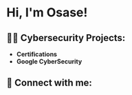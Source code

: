 <h1>Hi, I'm Osase! 
                  
<h2>👨‍💻 Cybersecurity Projects:</h2>

- <b> Certifications
- Google CyberSecurity



<h2> 🤳 Connect with me:</h2>

[linkedin]: [(https://www.linkedin.com/in/osase-edogun-64572817b/)]
